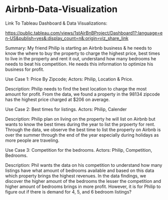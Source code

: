 # Airbnb-Data-Visualization

Link To Tableau Dashboard & Data Visualizations: 

https://public.tableau.com/views/1stAirBnBProject/Dashboard1?:language=en-US&publish=yes&:display_count=n&:origin=viz_share_link

Summary:
My friend Philip is starting an Airbnb business & he needs to know the where to buy the property to charge the highest price, best times to live in the property and rent it out, understand how many bedrooms he needs to beat his competition. He needs this information to optimize his business for profit. 

Use Case 1: Price By Zipcode; 
Actors: Philip, Location & Price. 

Description: Philip needs to find the best location to charge the most amount for profit. From the data, we found a property in the 98134 zipcode has the highest price charged at $206 on average. 

Use Case 2: Best times for listings. 
Actors: Philip, Calender

Description: Philip plan on living on the property he will list on Airbnb but wants to know the best times during the year to list the prpoerty for rent. Through the data, we observe the best time to list the property on Airbnb is over the summer through the end of the year especially during holidays as more people are traveling. 

Use Case 3: Competition for the bedrooms. 
Actors: Philip, Competition, Bedrooms.

Description: Phil wants the data on his competition to understand how many listings have what amount of bedrooms available and based on this data which property brings the highest revenues. In the data findings, we discover the higher amount of the bedrooms the lesser the competition and higher amount of bedrooms brings in more profit. However, it is for Philip to figure out if there is demand for 4, 5, and 6 bedroom listings? 

